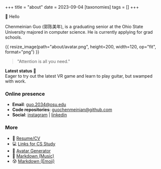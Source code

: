 +++
title = "about"
date = 2023-09-04
[taxonomies]
tags = []
+++


👋 Hello 

Chenmeinian Guo (郭陈美年), is a graduating senior at the Ohio State University majored in computer science. He is currently applying for grad schools.

{{ resize_image(path="about/avatar.png", height=200, width=120, op="fit", format="png") }}

> "Attention is all you need."  

**Latest status** 🎸 \
Eager to try out the latest VR game and learn to play guitar, but swamped with work.




### Online presence
- **Email**: guo.2034@osu.edu
- **Code repositories**: [guochenmeinian@github.com](https://github.com/guochenmeinian)
- **Social**: [instagram](https://www.instagram.com/__arist/) | [linkedin](https://www.linkedin.com/in/chenmeinianguo/)
  

### More
- 🔗 [Resume/CV](/resume)
- 💻 [Links for CS Study](/blogs/cs-resources/)
- 🐩 [Avatar Generator](https://txstc55.github.io/simple-avatar/)
- 🎼 [Markdown (Music)](https://github.com/music-markdown/music-markdown)
- 😰 [Markdown (Emoji)](https://gist.github.com/rxaviers/7360908)

